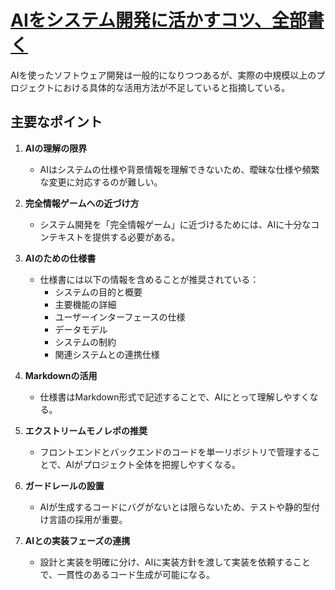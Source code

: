 # [AIをシステム開発に活かすコツ、全部書く](https://note.com/kmagai/n/n9c78650645f9)

AIを使ったソフトウェア開発は一般的になりつつあるが、実際の中規模以上のプロジェクトにおける具体的な活用方法が不足していると指摘している。

## 主要なポイント

1. **AIの理解の限界**
   - AIはシステムの仕様や背景情報を理解できないため、曖昧な仕様や頻繁な変更に対応するのが難しい。

2. **完全情報ゲームへの近づけ方**
   - システム開発を「完全情報ゲーム」に近づけるためには、AIに十分なコンテキストを提供する必要がある。

3. **AIのための仕様書**
   - 仕様書には以下の情報を含めることが推奨されている：
     - システムの目的と概要
     - 主要機能の詳細
     - ユーザーインターフェースの仕様
     - データモデル
     - システムの制約
     - 関連システムとの連携仕様

4. **Markdownの活用**
   - 仕様書はMarkdown形式で記述することで、AIにとって理解しやすくなる。

5. **エクストリームモノレポの推奨**
   - フロントエンドとバックエンドのコードを単一リポジトリで管理することで、AIがプロジェクト全体を把握しやすくなる。

6. **ガードレールの設置**
   - AIが生成するコードにバグがないとは限らないため、テストや静的型付け言語の採用が重要。

7. **AIとの実装フェーズの連携**
   - 設計と実装を明確に分け、AIに実装方針を渡して実装を依頼することで、一貫性のあるコード生成が可能になる。
